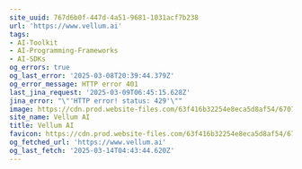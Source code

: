 ```yaml
---
site_uuid: 767d6b0f-447d-4a51-9681-1031acf7b238
url: 'https://www.vellum.ai'
tags:
- AI-Toolkit
- AI-Programming-Frameworks
- AI-SDKs
og_errors: true
og_last_error: '2025-03-08T20:39:44.379Z'
og_error_message: HTTP error 401
last_jina_request: '2025-03-09T06:45:15.628Z'
jina_error: "\"'HTTP error! status: 429'\""
image: https://cdn.prod.website-files.com/63f416b32254e8eca5d8af54/6707ee2470a50824ef97102f_home-page-cover.png
site_name: Vellum AI
title: Vellum AI
favicon: https://cdn.prod.website-files.com/63f416b32254e8eca5d8af54/670405978c3b31a77bed0c6f_Favicon.png
og_fetched_url: 'https://www.vellum.ai'
og_last_fetch: '2025-03-14T04:43:44.620Z'
---
```


